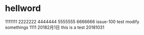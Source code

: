 # hellword
1111111
2222222
4444444
5555555
6666666
issue-100
test modify somethings
1111
20182月1日
this is a test 20181031
